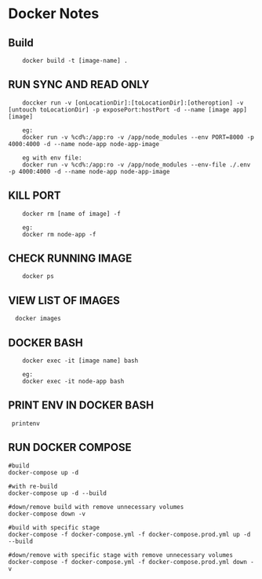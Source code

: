 # Docker Notes

## Build
```
    docker build -t [image-name] .
```

## RUN SYNC AND READ ONLY

```
    doccker run -v [onLocationDir]:[toLocationDir]:[otheroption] -v [untouch toLocationDir] -p exposePort:hostPort -d --name [image app] [image]

    eg:
    docker run -v %cd%:/app:ro -v /app/node_modules --env PORT=8000 -p 4000:4000 -d --name node-app node-app-image

    eg with env file:
    docker run -v %cd%:/app:ro -v /app/node_modules --env-file ./.env -p 4000:4000 -d --name node-app node-app-image
```

## KILL PORT

```
    docker rm [name of image] -f

    eg: 
    docker rm node-app -f
```

## CHECK RUNNING IMAGE

```
    docker ps
```

## VIEW LIST OF IMAGES

```
  docker images

```

## DOCKER BASH

```
    docker exec -it [image name] bash

    eg:
    docker exec -it node-app bash
```

## PRINT ENV IN DOCKER BASH

```
 printenv
```

## RUN DOCKER COMPOSE

```
#build
docker-compose up -d

#with re-build
docker-compose up -d --build

#down/remove build with remove unnecessary volumes
docker-compose down -v

#build with specific stage
docker-compose -f docker-compose.yml -f docker-compose.prod.yml up -d --build

#down/remove with specific stage with remove unnecessary volumes
docker-compose -f docker-compose.yml -f docker-compose.prod.yml down -v
```